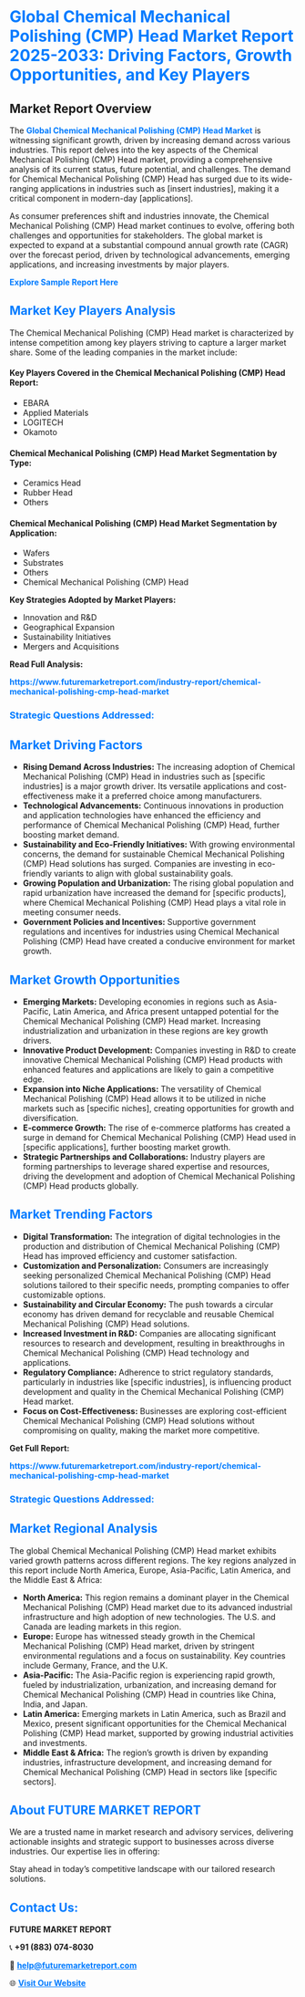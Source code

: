 <h1 style="color: #007BFF;">Global Chemical Mechanical Polishing (CMP) Head Market Report 2025-2033: Driving Factors, Growth Opportunities, and Key Players</h1>

<section id="overview">
<h2>Market Report Overview</h2>
<p>The <a href="https://www.futuremarketreport.com/industry-report/chemical-mechanical-polishing-cmp-head-market" style="color: #007BFF; text-decoration: none;"><strong>Global Chemical Mechanical Polishing (CMP) Head Market</strong></a> is witnessing significant growth, driven by increasing demand across various industries. This report delves into the key aspects of the Chemical Mechanical Polishing (CMP) Head market, providing a comprehensive analysis of its current status, future potential, and challenges. The demand for Chemical Mechanical Polishing (CMP) Head has surged due to its wide-ranging applications in industries such as [insert industries], making it a critical component in modern-day [applications].</p>
<p>As consumer preferences shift and industries innovate, the Chemical Mechanical Polishing (CMP) Head market continues to evolve, offering both challenges and opportunities for stakeholders. The global market is expected to expand at a substantial compound annual growth rate (CAGR) over the forecast period, driven by technological advancements, emerging applications, and increasing investments by major players.</p>
</section>

<section id="overview">
<p><a href="https://www.futuremarketreport.com/request-sample/reportId=128684" style="color: #007BFF; text-decoration: none;"><strong>Explore Sample Report Here</strong></a></p>
</section>

<section id="key-players">
<h2 style="color: #007BFF;">Market Key Players Analysis</h2>
<p>The Chemical Mechanical Polishing (CMP) Head market is characterized by intense competition among key players striving to capture a larger market share. Some of the leading companies in the market include:</p>
<h4>Key Players Covered in the Chemical Mechanical Polishing (CMP) Head Report:</h4>
<ul><li>EBARA</li><li>Applied Materials</li><li>LOGITECH</li><li>Okamoto</li></ul>
<h4>Chemical Mechanical Polishing (CMP) Head Market Segmentation by Type:</h4>
<ul><li>Ceramics Head</li><li>Rubber Head</li><li>Others</li></ul>

<h4>Chemical Mechanical Polishing (CMP) Head Market Segmentation by Application:</h4>
<ul><li>Wafers</li><li>Substrates</li><li>Others</li><li>Chemical Mechanical Polishing (CMP) Head</li></ul>
<p><strong>Key Strategies Adopted by Market Players:</strong></p>
<ul>
<li>Innovation and R&D</li>
<li>Geographical Expansion</li>
<li>Sustainability Initiatives</li>
<li>Mergers and Acquisitions</li>
</ul>
</section>

<section>
<p><strong>Read Full Analysis: </strong></p><a href="https://www.futuremarketreport.com/industry-report/chemical-mechanical-polishing-cmp-head-market" style="color: #007BFF; text-decoration: none;"><strong>https://www.futuremarketreport.com/industry-report/chemical-mechanical-polishing-cmp-head-market</strong></a>
<h3 style="color: #007BFF;">Strategic Questions Addressed:</h3>
</section>

<section id="driving-factors">
<h2 style="color: #007BFF;">Market Driving Factors</h2>
<ul>
<li><strong>Rising Demand Across Industries:</strong> The increasing adoption of Chemical Mechanical Polishing (CMP) Head in industries such as [specific industries] is a major growth driver. Its versatile applications and cost-effectiveness make it a preferred choice among manufacturers.</li>
<li><strong>Technological Advancements:</strong> Continuous innovations in production and application technologies have enhanced the efficiency and performance of Chemical Mechanical Polishing (CMP) Head, further boosting market demand.</li>
<li><strong>Sustainability and Eco-Friendly Initiatives:</strong> With growing environmental concerns, the demand for sustainable Chemical Mechanical Polishing (CMP) Head solutions has surged. Companies are investing in eco-friendly variants to align with global sustainability goals.</li>
<li><strong>Growing Population and Urbanization:</strong> The rising global population and rapid urbanization have increased the demand for [specific products], where Chemical Mechanical Polishing (CMP) Head plays a vital role in meeting consumer needs.</li>
<li><strong>Government Policies and Incentives:</strong> Supportive government regulations and incentives for industries using Chemical Mechanical Polishing (CMP) Head have created a conducive environment for market growth.</li>
</ul>
</section>

<section id="growth-opportunities">
<h2 style="color: #007BFF;">Market Growth Opportunities</h2>
<ul>
<li><strong>Emerging Markets:</strong> Developing economies in regions such as Asia-Pacific, Latin America, and Africa present untapped potential for the Chemical Mechanical Polishing (CMP) Head market. Increasing industrialization and urbanization in these regions are key growth drivers.</li>
<li><strong>Innovative Product Development:</strong> Companies investing in R&D to create innovative Chemical Mechanical Polishing (CMP) Head products with enhanced features and applications are likely to gain a competitive edge.</li>
<li><strong>Expansion into Niche Applications:</strong> The versatility of Chemical Mechanical Polishing (CMP) Head allows it to be utilized in niche markets such as [specific niches], creating opportunities for growth and diversification.</li>
<li><strong>E-commerce Growth:</strong> The rise of e-commerce platforms has created a surge in demand for Chemical Mechanical Polishing (CMP) Head used in [specific applications], further boosting market growth.</li>
<li><strong>Strategic Partnerships and Collaborations:</strong> Industry players are forming partnerships to leverage shared expertise and resources, driving the development and adoption of Chemical Mechanical Polishing (CMP) Head products globally.</li>
</ul>
</section>

<section id="trending-factors">
<h2 style="color: #007BFF;">Market Trending Factors</h2>
<ul>
<li><strong>Digital Transformation:</strong> The integration of digital technologies in the production and distribution of Chemical Mechanical Polishing (CMP) Head has improved efficiency and customer satisfaction.</li>
<li><strong>Customization and Personalization:</strong> Consumers are increasingly seeking personalized Chemical Mechanical Polishing (CMP) Head solutions tailored to their specific needs, prompting companies to offer customizable options.</li>
<li><strong>Sustainability and Circular Economy:</strong> The push towards a circular economy has driven demand for recyclable and reusable Chemical Mechanical Polishing (CMP) Head solutions.</li>
<li><strong>Increased Investment in R&D:</strong> Companies are allocating significant resources to research and development, resulting in breakthroughs in Chemical Mechanical Polishing (CMP) Head technology and applications.</li>
<li><strong>Regulatory Compliance:</strong> Adherence to strict regulatory standards, particularly in industries like [specific industries], is influencing product development and quality in the Chemical Mechanical Polishing (CMP) Head market.</li>
<li><strong>Focus on Cost-Effectiveness:</strong> Businesses are exploring cost-efficient Chemical Mechanical Polishing (CMP) Head solutions without compromising on quality, making the market more competitive.</li>
</ul>
</section>

<section>
<p><strong>Get Full Report: </strong></p><a href="https://www.futuremarketreport.com/industry-report/chemical-mechanical-polishing-cmp-head-market" style="color: #007BFF; text-decoration: none;"><strong>https://www.futuremarketreport.com/industry-report/chemical-mechanical-polishing-cmp-head-market</strong></a>
<h3 style="color: #007BFF;">Strategic Questions Addressed:</h3>
</section>


<section id="regional-analysis">
<h2 style="color: #007BFF;">Market Regional Analysis</h2>
<p>The global Chemical Mechanical Polishing (CMP) Head market exhibits varied growth patterns across different regions. The key regions analyzed in this report include North America, Europe, Asia-Pacific, Latin America, and the Middle East & Africa:</p>
<ul>
<li><strong>North America:</strong> This region remains a dominant player in the Chemical Mechanical Polishing (CMP) Head market due to its advanced industrial infrastructure and high adoption of new technologies. The U.S. and Canada are leading markets in this region.</li>
<li><strong>Europe:</strong> Europe has witnessed steady growth in the Chemical Mechanical Polishing (CMP) Head market, driven by stringent environmental regulations and a focus on sustainability. Key countries include Germany, France, and the U.K.</li>
<li><strong>Asia-Pacific:</strong> The Asia-Pacific region is experiencing rapid growth, fueled by industrialization, urbanization, and increasing demand for Chemical Mechanical Polishing (CMP) Head in countries like China, India, and Japan.</li>
<li><strong>Latin America:</strong> Emerging markets in Latin America, such as Brazil and Mexico, present significant opportunities for the Chemical Mechanical Polishing (CMP) Head market, supported by growing industrial activities and investments.</li>
<li><strong>Middle East & Africa:</strong> The region’s growth is driven by expanding industries, infrastructure development, and increasing demand for Chemical Mechanical Polishing (CMP) Head in sectors like [specific sectors].</li>
</ul>
</section>

<footer>
<h2 style="color: #007BFF;">About FUTURE MARKET REPORT</h2>
<p>We are a trusted name in market research and advisory services, delivering actionable insights and strategic support to businesses across diverse industries. Our expertise lies in offering:</p>

<p>Stay ahead in today’s competitive landscape with our tailored research solutions.</p>

<h2 style="color: #007BFF;">Contact Us:</h2>
<p><strong>FUTURE MARKET REPORT</strong></p>
<p>📞 <strong>+91 (883) 074-8030</strong></p>
<p>📧 <strong><a href="mailto:help@futuremarketreport.com" style="color: #007BFF;">help@futuremarketreport.com</a></strong></p>
<p>🌐 <strong><a href="https://www.futuremarketreport.com/" style="color: #007BFF;">Visit Our Website</a></strong></p>
</footer>